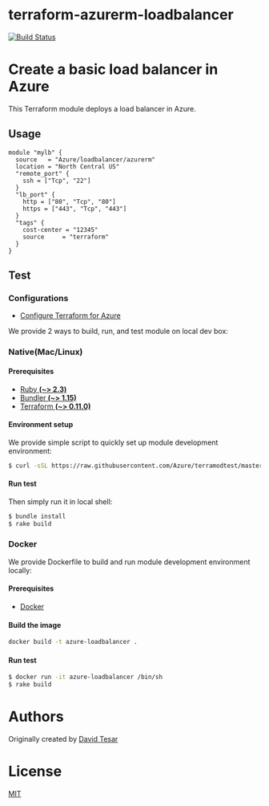 # terraform-azurerm-loadbalancer #
[![Build Status](https://travis-ci.org/Azure/terraform-azurerm-loadbalancer.svg?branch=master)](https://travis-ci.org/Azure/terraform-azurerm-loadbalancer)

Create a basic load balancer in Azure
===========

This Terraform module deploys a load balancer in Azure.

Usage
-----

```hcl
module "mylb" {
  source   = "Azure/loadbalancer/azurerm"
  location = "North Central US"
  "remote_port" {
    ssh = ["Tcp", "22"]
  }
  "lb_port" {
    http = ["80", "Tcp", "80"]
    https = ["443", "Tcp", "443"]
  }
  "tags" {
    cost-center = "12345"
    source     = "terraform"
  }
}
```

Test
-----
### Configurations
- [Configure Terraform for Azure](https://docs.microsoft.com/en-us/azure/virtual-machines/linux/terraform-install-configure)

We provide 2 ways to build, run, and test module on local dev box:

### Native(Mac/Linux)

#### Prerequisites
- [Ruby **(~> 2.3)**](https://www.ruby-lang.org/en/downloads/)
- [Bundler **(~> 1.15)**](https://bundler.io/)
- [Terraform **(~> 0.11.0)**](https://www.terraform.io/downloads.html)

#### Environment setup
We provide simple script to quickly set up module development environment:
```sh
$ curl -sSL https://raw.githubusercontent.com/Azure/terramodtest/master/tool/env_setup.sh | sudo bash
```
#### Run test
Then simply run it in local shell:
```sh
$ bundle install
$ rake build
```

### Docker
We provide Dockerfile to build and run module development environment locally:

#### Prerequisites
- [Docker](https://www.docker.com/community-edition#/download)

#### Build the image
```sh
docker build -t azure-loadbalancer .
```
#### Run test
```sh
$ docker run -it azure-loadbalancer /bin/sh
$ rake build
```

Authors
=======

Originally created by [David Tesar](https://github.com/dtzar)

License
=======

[MIT](LICENSE)

